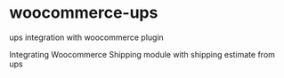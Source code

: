 woocommerce-ups
===============

ups integration with woocommerce plugin

Integrating Woocommerce Shipping module with shipping estimate from ups

